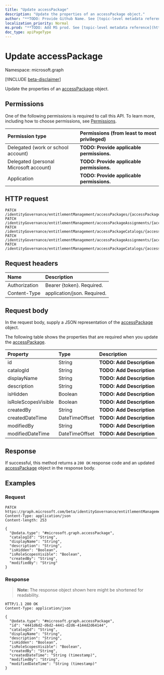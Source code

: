 ```yaml
---
title: "Update accessPackage"
description: "Update the properties of an accessPackage object."
author: "**TODO: Provide Github Name. See [topic-level metadata reference](https://msgo.azurewebsites.net/add/document/guidelines/metadata.html#topic-level-metadata)**"
localization_priority: Normal
ms.prod: "**TODO: Add MS prod. See [topic-level metadata reference](https://msgo.azurewebsites.net/add/document/guidelines/metadata.html#topic-level-metadata)**"
doc_type: apiPageType
---
```


# Update accessPackage
Namespace: microsoft.graph

[!INCLUDE [beta-disclaimer](../../includes/beta-disclaimer.md)]

Update the properties of an [accessPackage](../resources/accesspackage.md) object.

## Permissions
One of the following permissions is required to call this API. To learn more, including how to choose permissions, see [Permissions](/graph/permissions-reference).

|Permission type|Permissions (from least to most privileged)|
|:---|:---|
|Delegated (work or school account)|**TODO: Provide applicable permissions.**|
|Delegated (personal Microsoft account)|**TODO: Provide applicable permissions.**|
|Application|**TODO: Provide applicable permissions.**|

## HTTP request

<!-- {
  "blockType": "ignored"
}
-->
``` http
PATCH /identityGovernance/entitlementManagement/accessPackages/{accessPackageId}
PATCH /identityGovernance/entitlementManagement/accessPackageAssignments/{accessPackageAssignmentId}/accessPackage
PATCH /identityGovernance/entitlementManagement/accessPackageCatalogs/{accessPackageCatalogId}/accessPackages/{accessPackageId}
PATCH /identityGovernance/entitlementManagement/accessPackageAssignments/{accessPackageAssignmentId}/accessPackageAssignmentRequests/{accessPackageAssignmentRequestId}/accessPackage
PATCH /identityGovernance/entitlementManagement/accessPackageCatalogs/{accessPackageCatalogId}/accessPackages/{accessPackageId}/accessPackageAssignmentPolicies/{accessPackageAssignmentPolicyId}/accessPackage
```

## Request headers
|Name|Description|
|:---|:---|
|Authorization|Bearer {token}. Required.|
|Content-Type|application/json. Required.|

## Request body
In the request body, supply a JSON representation of the [accessPackage](../resources/accesspackage.md) object.

The following table shows the properties that are required when you update the [accessPackage](../resources/accesspackage.md).

|Property|Type|Description|
|:---|:---|:---|
|id|String|**TODO: Add Description**|
|catalogId|String|**TODO: Add Description**|
|displayName|String|**TODO: Add Description**|
|description|String|**TODO: Add Description**|
|isHidden|Boolean|**TODO: Add Description**|
|isRoleScopesVisible|Boolean|**TODO: Add Description**|
|createdBy|String|**TODO: Add Description**|
|createdDateTime|DateTimeOffset|**TODO: Add Description**|
|modifiedBy|String|**TODO: Add Description**|
|modifiedDateTime|DateTimeOffset|**TODO: Add Description**|



## Response

If successful, this method returns a `200 OK` response code and an updated [accessPackage](../resources/accesspackage.md) object in the response body.

## Examples

### Request
<!-- {
  "blockType": "request",
  "name": "update_accesspackage"
}
-->
``` http
PATCH https://graph.microsoft.com/beta/identityGovernance/entitlementManagement/accessPackages/{accessPackageId}
Content-Type: application/json
Content-length: 253

{
  "@odata.type": "#microsoft.graph.accessPackage",
  "catalogId": "String",
  "displayName": "String",
  "description": "String",
  "isHidden": "Boolean",
  "isRoleScopesVisible": "Boolean",
  "createdBy": "String",
  "modifiedBy": "String"
}
```


### Response
>**Note:** The response object shown here might be shortened for readability.
<!-- {
  "blockType": "response",
  "truncated": true
}
-->
``` http
HTTP/1.1 200 OK
Content-Type: application/json

{
  "@odata.type": "#microsoft.graph.accessPackage",
  "id": "4441d6d2-d6d2-4441-d2d6-4144d2d64144",
  "catalogId": "String",
  "displayName": "String",
  "description": "String",
  "isHidden": "Boolean",
  "isRoleScopesVisible": "Boolean",
  "createdBy": "String",
  "createdDateTime": "String (timestamp)",
  "modifiedBy": "String",
  "modifiedDateTime": "String (timestamp)"
}
```

